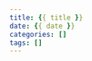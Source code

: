 ```yaml
---
title: {{ title }}
date: {{ date }}
categories: []
tags: []
---
```


<meta name="referrer" content="no-referrer" />

<!--more-->
